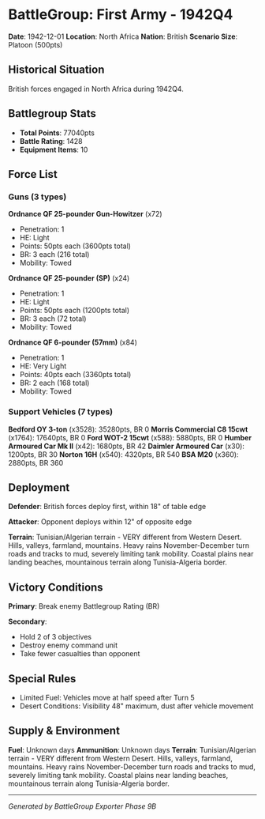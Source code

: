 # BattleGroup: First Army - 1942Q4

**Date**: 1942-12-01
**Location**: North Africa
**Nation**: British
**Scenario Size**: Platoon (500pts)

## Historical Situation

British forces engaged in North Africa during 1942Q4.

## Battlegroup Stats

- **Total Points**: 77040pts
- **Battle Rating**: 1428
- **Equipment Items**: 10

## Force List

### Guns (3 types)

**Ordnance QF 25-pounder Gun-Howitzer** (x72)
- Penetration: 1
- HE: Light
- Points: 50pts each (3600pts total)
- BR: 3 each (216 total)
- Mobility: Towed

**Ordnance QF 25-pounder (SP)** (x24)
- Penetration: 1
- HE: Light
- Points: 50pts each (1200pts total)
- BR: 3 each (72 total)
- Mobility: Towed

**Ordnance QF 6-pounder (57mm)** (x84)
- Penetration: 1
- HE: Very Light
- Points: 40pts each (3360pts total)
- BR: 2 each (168 total)
- Mobility: Towed

### Support Vehicles (7 types)

**Bedford OY 3-ton** (x3528): 35280pts, BR 0
**Morris Commercial C8 15cwt** (x1764): 17640pts, BR 0
**Ford WOT-2 15cwt** (x588): 5880pts, BR 0
**Humber Armoured Car Mk II** (x42): 1680pts, BR 42
**Daimler Armoured Car** (x30): 1200pts, BR 30
**Norton 16H** (x540): 4320pts, BR 540
**BSA M20** (x360): 2880pts, BR 360

## Deployment

**Defender**: British forces deploy first, within 18" of table edge

**Attacker**: Opponent deploys within 12" of opposite edge

**Terrain**: Tunisian/Algerian terrain - VERY different from Western Desert. Hills, valleys, farmland, mountains. Heavy rains November-December turn roads and tracks to mud, severely limiting tank mobility. Coastal plains near landing beaches, mountainous terrain along Tunisia-Algeria border.

## Victory Conditions

**Primary**: Break enemy Battlegroup Rating (BR)

**Secondary**:
- Hold 2 of 3 objectives
- Destroy enemy command unit
- Take fewer casualties than opponent

## Special Rules

- Limited Fuel: Vehicles move at half speed after Turn 5
- Desert Conditions: Visibility 48" maximum, dust after vehicle movement

## Supply & Environment

**Fuel**: Unknown days
**Ammunition**: Unknown days
**Terrain**: Tunisian/Algerian terrain - VERY different from Western Desert. Hills, valleys, farmland, mountains. Heavy rains November-December turn roads and tracks to mud, severely limiting tank mobility. Coastal plains near landing beaches, mountainous terrain along Tunisia-Algeria border.

---

*Generated by BattleGroup Exporter Phase 9B*
